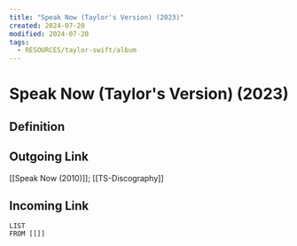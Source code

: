 ```yaml
---
title: "Speak Now (Taylor's Version) (2023)"
created: 2024-07-20
modified: 2024-07-20
tags:
  - RESOURCES/taylor-swift/album
---
```

# Speak Now (Taylor's Version) (2023)
## Definition

## Outgoing Link
[[Speak Now (2010)]]; [[TS-Discography]]
## Incoming Link
```dataview
LIST
FROM [[]]
```

